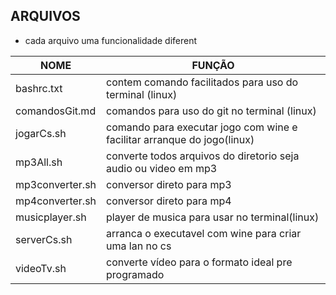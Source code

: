 ARQUIVOS
---
* cada arquivo uma funcionalidade diferent

NOME | FUNÇÃO
-------|------
bashrc.txt|contem comando facilitados para uso do terminal (linux)
comandosGit.md|comandos para uso do git no terminal (linux)
jogarCs.sh| comando para executar jogo com wine e facilitar  arranque do jogo(linux)
mp3All.sh|converte todos arquivos do diretorio seja audio ou video em mp3
mp3converter.sh|conversor direto para mp3
mp4converter.sh| conversor direto para mp4
musicplayer.sh| player de musica para usar no terminal(linux)
serverCs.sh|arranca o executavel com wine para criar uma lan no cs
videoTv.sh | converte vídeo para o formato ideal pre programado
